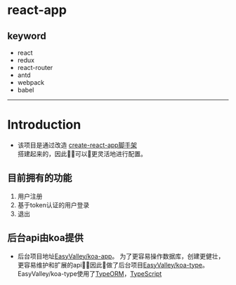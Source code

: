 # react-app
## keyword
* react 
* redux
* react-router
* antd
* webpack
* babel
***
# Introduction
  * 该项目是通过改造
  [create-react-app脚手架](facebook/create-react-app)  
  搭建起来的，因此可以更灵活地进行配置。



## 目前拥有的功能
1. 用户注册
2. 基于token认证的用户登录
3. 退出

## 后台api由koa提供
* 后台项目地址[EasyValley/koa-app](https://github.com/EasyValley/koa-app)。
为了更容易操作数据库，创建更健壮，更容易维护和扩展的api，因此做了后台项目[EasyValley/koa-type](https://github.com/EasyValley/koa-type)。EasyValley/koa-type使用了[TypeORM](http://typeorm.io/#/)，[TypeScript](http://www.typescriptlang.org/)

